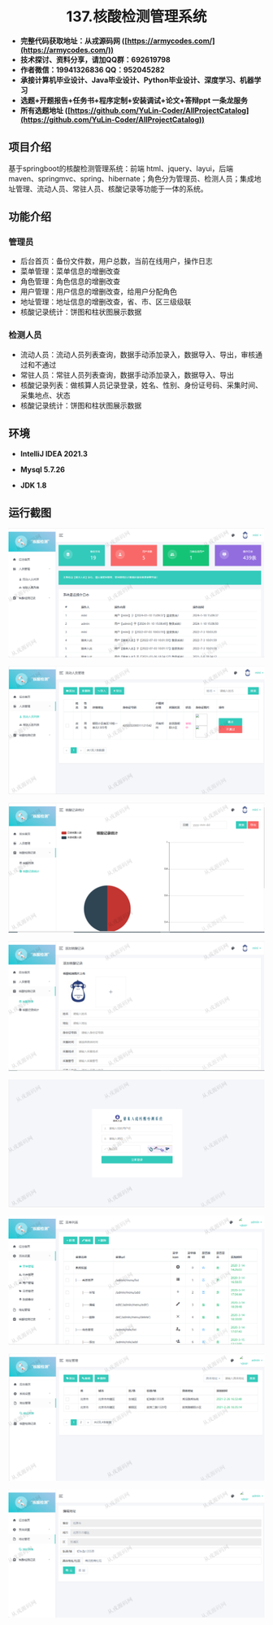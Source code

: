 <p><h1 align="center">137.核酸检测管理系统</h1></p>

- <b>完整代码获取地址：从戎源码网 ([https://armycodes.com/](https://armycodes.com/))</b>
- <b>技术探讨、资料分享，请加QQ群：692619798</b> 
- <b>作者微信：19941326836  QQ：952045282</b> 
- <b>承接计算机毕业设计、Java毕业设计、Python毕业设计、深度学习、机器学习</b>
- <b>选题+开题报告+任务书+程序定制+安装调试+论文+答辩ppt 一条龙服务</b>
- <b>所有选题地址 ([https://github.com/YuLin-Coder/AllProjectCatalog](https://github.com/YuLin-Coder/AllProjectCatalog)) </b>
## 项目介绍
基于springboot的核酸检测管理系统：前端 html、jquery、layui，后端 maven、springmvc、spring、hibernate；角色分为管理员、检测人员；集成地址管理、流动人员、常驻人员、核酸记录等功能于一体的系统。

## 功能介绍

### 管理员

- 后台首页：备份文件数，用户总数，当前在线用户，操作日志
- 菜单管理：菜单信息的增删改查
- 角色管理：角色信息的增删改查
- 用户管理：用户信息的增删改查，给用户分配角色
- 地址管理：地址信息的增删改查，省、市、区三级级联
- 核酸记录统计：饼图和柱状图展示数据

### 检测人员

- 流动人员：流动人员列表查询，数据手动添加录入，数据导入、导出，审核通过和不通过
- 常驻人员：常驻人员列表查询，数据手动添加录入，数据导入、导出
- 核酸记录列表：做核算人员记录登录，姓名、性别、身份证号码、采集时间、采集地点、状态
- 核酸记录统计：饼图和柱状图展示数据

## 环境

- <b>IntelliJ IDEA 2021.3</b>

- <b>Mysql 5.7.26</b>

- <b>JDK 1.8</b>

## 运行截图
![](screenshot/1.png)

![](screenshot/2.png)

![](screenshot/3.png)

![](screenshot/4.png)

![](screenshot/5.png)

![](screenshot/6.png)

![](screenshot/7.png)

![](screenshot/8.png)
